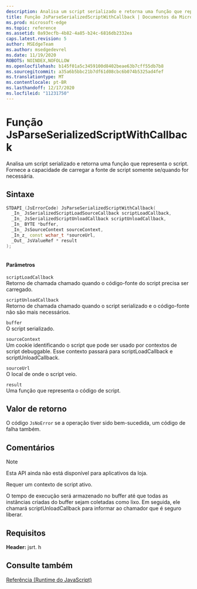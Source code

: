 ```yaml
---
description: Analisa um script serializado e retorna uma função que representa o script. Fornece a capacidade de carregar a fonte de script somente se/quando for necessária.
title: Função JsParseSerializedScriptWithCallback | Documentos da Microsoft
ms.prod: microsoft-edge
ms.topic: reference
ms.assetid: 0a93ecfb-4b82-4a85-b24c-6816db2332ea
caps.latest.revision: 5
author: MSEdgeTeam
ms.author: msedgedevrel
ms.date: 11/19/2020
ROBOTS: NOINDEX,NOFOLLOW
ms.openlocfilehash: b145f01a5c3459100d8402beae63b7cff55db7b8
ms.sourcegitcommit: a35a6b5bbc21b7df61d08cbc6b074b5325ad4fef
ms.translationtype: MT
ms.contentlocale: pt-BR
ms.lasthandoff: 12/17/2020
ms.locfileid: "11231750"
---
```

# Função JsParseSerializedScriptWithCallback

Analisa um script serializado e retorna uma função que representa o script. Fornece a capacidade de carregar a fonte de script somente se/quando for necessária.  
  
## Sintaxe  
  
```cpp  
STDAPI_(JsErrorCode) JsParseSerializedScriptWithCallback(  
  _In_ JsSerializedScriptLoadSourceCallback scriptLoadCallback,  
  _In_ JsSerializedScriptUnloadCallback scriptUnloadCallback,  
  _In_ BYTE *buffer,  
  _In_ JsSourceContext sourceContext,  
  _In_z_ const wchar_t *sourceUrl,  
  _Out_ JsValueRef * result  
);  
  
```  
  
#### Parâmetros  
 `scriptLoadCallback`  
 Retorno de chamada chamado quando o código-fonte do script precisa ser carregado.  
  
 `scriptUnloadCallback`  
 Retorno de chamada chamado quando o script serializado e o código-fonte não são mais necessários.  
  
 `buffer`  
 O script serializado.  
  
 `sourceContext`  
 Um cookie identificando o script que pode ser usado por contextos de script debuggable.     Esse contexto passará para scriptLoadCallback e scriptUnloadCallback.  
  
 `sourceUrl`  
 O local de onde o script veio.  
  
 `result`  
 Uma função que representa o código de script.  
  
## Valor de retorno  
 O código `JsNoError` se a operação tiver sido bem-sucedida, um código de falha também.  
  
## Comentários  
  
> [!NOTE]
>  Esta API ainda não está disponível para aplicativos da loja.  
  
 Requer um contexto de script ativo.  
  
 O tempo de execução será armazenado no buffer até que todas as instâncias criadas do buffer sejam coletadas como lixo.  Em seguida, ele chamará scriptUnloadCallback para informar ao chamador que é seguro liberar.  
  
## Requisitos  
 **Header:** jsrt. h  
  
## Consulte também  
 [Referência (Runtime do JavaScript)](../chakra-hosting/reference-javascript-runtime.md)
